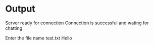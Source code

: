 # Output

Server ready for connection
Connection is successful and wating for chatting

Enter the file name test.txt
Hello